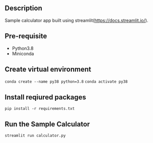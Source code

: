 ## Description
Sample calculator app built using streamlit(https://docs.streamlit.io/).


## Pre-requisite

* Python3.8
* Miniconda 

## Create virtual environment
`conda create --name py38 python=3.8`
`conda activate py38`

## Install reqiured packages
`pip install -r requirements.txt`

## Run the Sample Calculator 
`streamlit run calculator.py`